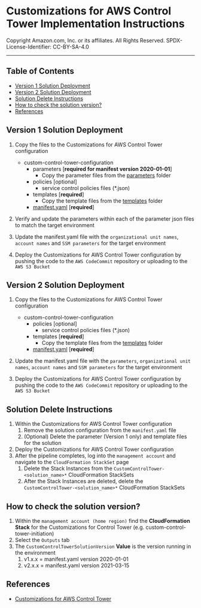 # Customizations for AWS Control Tower Implementation Instructions<!-- omit in toc -->

Copyright Amazon.com, Inc. or its affiliates. All Rights Reserved. SPDX-License-Identifier: CC-BY-SA-4.0

---

## Table of Contents<!-- omit in toc -->

- [Version 1 Solution Deployment](#version-1-solution-deployment)
- [Version 2 Solution Deployment](#version-2-solution-deployment)
- [Solution Delete Instructions](#solution-delete-instructions)
- [How to check the solution version?](#how-to-check-the-solution-version)
- [References](#references)

## Version 1 Solution Deployment

1. Copy the files to the Customizations for AWS Control Tower configuration

   - custom-control-tower-configuration
     - parameters [**required for manifest version 2020-01-01**]
       - Copy the parameter files from the [parameters](./parameters) folder
     - policies [optional]
       - service control policies files (\*.json)
     - templates [**required**]
       - Copy the template files from the [templates](../templates) folder
     - [manifest.yaml](./manifest.yaml) [**required**]

2. Verify and update the parameters within each of the parameter json files to match the target environment
3. Update the manifest.yaml file with the `organizational unit names`, `account names` and `SSM parameters` for the target environment
4. Deploy the Customizations for AWS Control Tower configuration by pushing the code to the `AWS CodeCommit` repository or uploading to the `AWS S3 Bucket`

## Version 2 Solution Deployment

1. Copy the files to the Customizations for AWS Control Tower configuration

   - custom-control-tower-configuration
     - policies [optional]
       - service control policies files (\*.json)
     - templates [**required**]
       - Copy the template files from the [templates](../templates) folder
     - [manifest.yaml](./manifest-v2.yaml) [**required**]

2. Update the manifest.yaml file with the `parameters`, `organizational unit names`, `account names` and `SSM parameters` for the target environment
3. Deploy the Customizations for AWS Control Tower configuration by pushing the code to the `AWS CodeCommit` repository or uploading to the `AWS S3 Bucket`

## Solution Delete Instructions

1. Within the Customizations for AWS Control Tower configuration
   1. Remove the solution configuration from the `manifest.yaml` file
   2. (Optional) Delete the parameter (Version 1 only) and template files for the solution
2. Deploy the Customizations for AWS Control Tower configuration
3. After the pipeline completes, log into the `management account` and navigate to the `CloudFormation StackSet` page
   1. Delete the Stack Instances from the `CustomControlTower-<solution_name>*` CloudFormation StackSets
   2. After the Stack Instances are deleted, delete the `CustomControlTower-<solution_name>*` CloudFormation StackSets

## How to check the solution version?

1. Within the `management account (home region)` find the **CloudFormation Stack** for the Customizations for Control Tower (e.g. custom-control-tower-initiation)
2. Select the `Outputs` tab
3. The `CustomControlTowerSolutionVersion` **Value** is the version running in the environment
   1. v1.x.x = manifest.yaml version 2020-01-01
   2. v2.x.x = manifest.yaml version 2021-03-15

## References

- [Customizations for AWS Control Tower](https://aws.amazon.com/solutions/implementations/customizations-for-aws-control-tower/)
